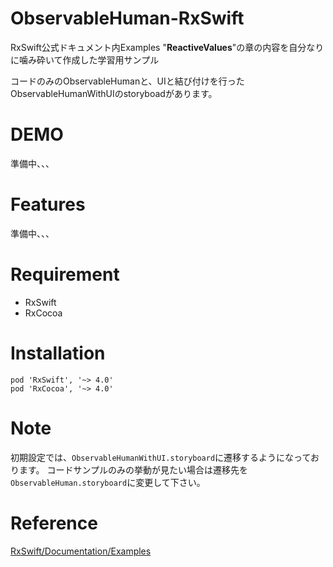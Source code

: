 # ObservableHuman-RxSwift
RxSwift公式ドキュメント内Examples "<b>ReactiveValues</b>"の章の内容を自分なりに噛み砕いて作成した学習用サンプル

コードのみのObservableHumanと、UIと結び付けを行ったObservableHumanWithUIのstoryboadがあります。
 
# DEMO

準備中、、、

# Features

準備中、、、
 
# Requirement
 
* RxSwift
* RxCocoa
 
# Installation
  
```
pod 'RxSwift', '~> 4.0'
pod 'RxCocoa', '~> 4.0'
```
 
# Note
 
初期設定では、`ObservableHumanWithUI.storyboard`に遷移するようになっております。
コードサンプルのみの挙動が見たい場合は遷移先を`ObservableHuman.storyboard`に変更して下さい。

# Reference

[RxSwift/Documentation/Examples](https://github.com/ReactiveX/RxSwift/blob/main/Documentation/Examples.md#automatic-input-validation)
